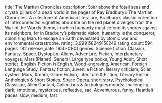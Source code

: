 title: The Martian Chronicles
description: Soar above the fossil seas and crystal pillars of a dead world in the pages of Ray Bradbury’s The Martian Chronicles. A milestone of American literature, Bradbury’s classic collection of interconnected vignettes about life on the red planet diverges from the War of the Worlds theme, in which humanity must defend its shores against its neighbors, for in Bradbury’s prismatic vision, humanity is the conqueror, colonizing Mars to escape an Earth devastated by atomic war and environmental catastrophe.
rating: 3.999158249158249
rating_count: 594
pages: 182
release_date: 1950-01-01
genres: Science fiction, Classics, Fantasy, Space, Dystopian, Aliens, Adventure, Fiction, Interplanetary voyages, Mars (Planet), General, Large type books, Young Adult, Short stories, English, Fiction in English, Wood-engraving, American, Foreign Language Study, Fantasy fiction, Juvenile Fiction, literary criticism, Solar system, Mars, Dream, Genre Fiction, Literature & Fiction, Literary Fiction, Anthologies & Short Stories, Space Opera, short story, Psychological, Classique, Alien Contact, Collections & Anthologies
moods: challenging, dark, emotional, mysterious, reflective, sad, Adventurous, funny, Heartfelt
paces: slow, medium, fast